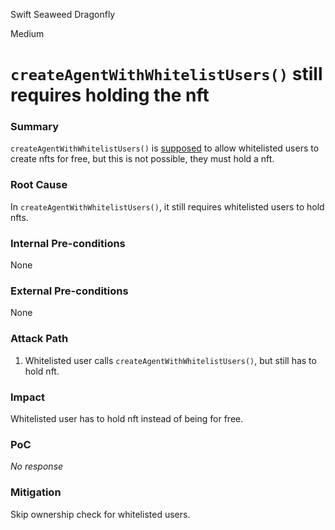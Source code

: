 Swift Seaweed Dragonfly

Medium

# `createAgentWithWhitelistUsers()` still requires holding the nft

### Summary

`createAgentWithWhitelistUsers()` is [supposed](https://github.com/sherlock-audit/2025-03-crestal-network/blob/main/crestal-omni-contracts/src/BlueprintCore.sol#L521) to allow whitelisted users to create nfts for free, but this is not possible, they must hold a nft.

### Root Cause

In `createAgentWithWhitelistUsers()`, it still requires whitelisted users to hold nfts.

### Internal Pre-conditions

None

### External Pre-conditions

None

### Attack Path

1. Whitelisted user calls `createAgentWithWhitelistUsers()`, but still has to hold nft.

### Impact

Whitelisted user has to hold nft instead of being for free.

### PoC

_No response_

### Mitigation

Skip ownership check for whitelisted users.